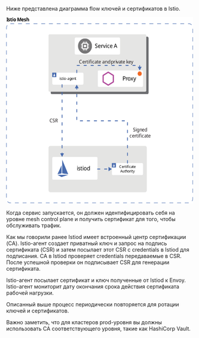 Ниже представлена диаграмма flow ключей и сертификатов в Istio.

<img src="screen.svg" width="500" height="500"><br>

Когда сервис запускается, он должен идентифицировать себя на уровне mesh control plane и получить сертификат для того, чтобы обслуживать трафик.

Как мы говорили ранее Istiod имеет встроенный центр сертификации (CA). Istio-агент создает приватный ключ и запрос на подпись сертификата (CSR) и затем посылает этот CSR с credentials в Istiod для подписания. CA в Istiod проверяет credentials передаваемые в CSR. После успешной проверки он подписывает CSR для генерации сертификата. 

Istio-агент посылает сертификат и ключ полученные от Istiod к Envoy. Istio-агент мониторит дату окончания срока действия сертификата рабочей нагрузки.

Описанный выше процесс периодически повторяется для ротации ключей и сертификатов.

Важно заметить, что для кластеров prod-уровня вы должны использовать CA соответствующего уровня, такие как HashiCorp Vault.